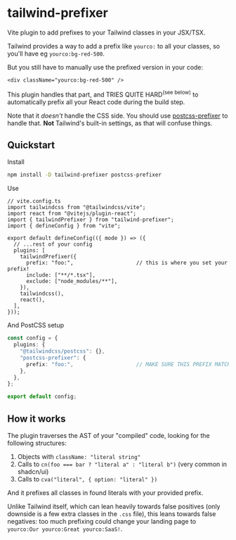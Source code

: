 # tailwind-prefixer

Vite plugin to add prefixes to your Tailwind classes in your JSX/TSX.

Tailwind provides a way to add a prefix like `yourco:` to all your classes, so you'll have eg `yourco:bg-red-500`.

But you still have to manually use the prefixed version in your code:
```tsx
<div className="yourco:bg-red-500" />
```

This plugin handles that part, and TRIES QUITE HARD<sup>(see below)</sup> to automatically prefix all your React code during the build step.

Note that it _doesn't_ handle the CSS side. You should use [postcss-prefixer](https://www.npmjs.com/package/postcss-prefixer) to handle that. **Not** Tailwind's built-in settings, as that will confuse things.

## Quickstart
Install
```bash
npm install -D tailwind-prefixer postcss-prefixer
```

Use
```tsx
// vite.config.ts
import tailwindcss from "@tailwindcss/vite";
import react from "@vitejs/plugin-react";
import { tailwindPrefixer } from "tailwind-prefixer";
import { defineConfig } from "vite";

export default defineConfig(({ mode }) => ({
  // ...rest of your config
  plugins: [
    tailwindPrefixer({
      prefix: "foo:",                    // this is where you set your prefix!
      include: ["**/*.tsx"],
      exclude: ["node_modules/**"],
    }),
    tailwindcss(),
    react(),
  ],
}));
```

And PostCSS setup
```typescript
const config = {
  plugins: {
    "@tailwindcss/postcss": {},
    "postcss-prefixer": {
      prefix: "foo:",                    // MAKE SURE THIS PREFIX MATCHES!
    },
  },
};

export default config;
```

## How it works
The plugin traverses the AST of your "compiled" code, looking for the following structures:

1. Objects with `className: "literal string"`
2. Calls to `cn(foo === bar ? "literal a" : "literal b")` (very common in shadcn/ui)
3. Calls to `cva("literal", { option: "literal" })`

And it prefixes all classes in found literals with your provided prefix.

Unlike Tailwind itself, which can lean heavily towards false positives (only downside is a few extra classes in the `.css` file), this leans towards false negatives: too much prefixing could change your landing page to `yourco:Our yourco:Great yourco:SaaS!`.
